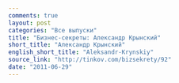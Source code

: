 ```yaml
---
comments: true
layout: post
categories: "Все выпуски"
title: "Бизнес-секреты: Александр Крынский"
short_title: "Александр Крынский"
english_short_title: "Aleksandr-Krynskiy"
source_link: "http://tinkov.com/bizsekrety/92"
date: "2011-06-29"
---
```

